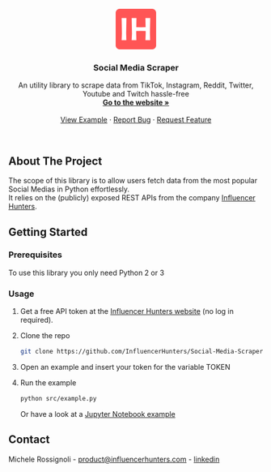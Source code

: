 
<!-- PROJECT LOGO -->
<br />
<div align="center"> 
  <a href="https://influencerhunters.com">
    <img src="images/IH_LOGO.png" alt="Logo" width="80" height="80">
  </a>

  <h3 align="center">Social Media Scraper</h3>

  <p align="center">
    An utility library to scrape data from TikTok, Instagram, Reddit, Twitter, Youtube and Twitch hassle-free
    <br />
    <a href="https://influencerhunters.com/"><strong>Go to the website »</strong></a>
    <br />
    <br />
    <a href="https://github.com/othneildrew/Best-README-Template">View Example</a>
    ·
    <a href="https://github.com/InfluencerHunters/Social-Media-Scraper/issues">Report Bug</a>
    ·
    <a href="https://github.com/InfluencerHunters/Social-Media-Scraper/issues">Request Feature</a>
  </p>
</div>
<br />

## About The Project
The scope of this library is to allow users fetch data from the most popular Social Medias in Python effortlessly. <br>
It relies on the (publicly) exposed REST APIs from the company [Influencer Hunters](https://influencerhunters.com).
<br>


## Getting Started

### Prerequisites

To use this library you only need Python 2 or 3 <br>


### Usage

1. Get a free API token at the [Influencer Hunters website](https://influencerhunters.com/index.html#contact-us) (no log in required). 
2. Clone the repo
   ```sh
   git clone https://github.com/InfluencerHunters/Social-Media-Scraper
   ```
3. Open an example and insert your token for the variable TOKEN

4. Run the example
   ```sh
   python src/example.py
   ```
   Or have a look at a [Jupyter Notebook example](https://github.com/InfluencerHunters/Social-Media-Scraper/blob/main/src/AnalyzeUser.ipynb)
   
   
   
<!-- CONTACT -->
## Contact

Michele Rossignoli - product@influencerhunters.com - [linkedin](https://www.linkedin.com/in/michele-rossignoli-2052ab1a9/)
